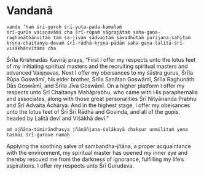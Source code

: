 # Vandanā

    vande ’haṁ śrī-guroḥ śrī-yuta-pada-kamalaṁ
    śrī-gurūn vaiṣṇavāṁś cha śrī-rūpaṁ sāgrajātaṁ saha-gaṇa-
    raghunāthānvitaṁ taṁ sa-jīvam sādvaitaṁ sāvadhūtaṁ parijana-sahitaṁ
    kṛṣṇa-chaitanya-devaṁ śrī-rādhā-kṛṣṇa-pādān saha-gaṇa-lalitā-śrī-
    viśākhānvitāṁś cha

Śrīla Krishnadās Kavirāj prays, “First I offer my respects unto the lotus feet of my initiating spiritual masters and the recruiting spiritual masters and advanced Vaiṣṇavas. Next I offer my obeisances to my śāstra gurus, Śrīla Rūpa Goswāmī, his elder brother, Śrīla Sanātan Goswāmī, Śrīla Raghunāth Dās Goswāmī, and Śrīla Jīva Goswāmī. On a higher platform I offer my respects unto Śrī Chaitanya Mahāprabhu, who came with His paraphernalia and associates, along with those great personalities Śrī Nityānanda Prabhu and Śrī Advaita Āchārya. And in the highest stage, I offer my obeisances unto the lotus feet of Śrī Śrī Rādhā and Govinda, and all of the gopīs, headed by Lalitā devī and Viśākhā devī.”

    oṁ ajñāna-timirāndhasya jñānāñjana-śalākayā chakṣur unmilitaṁ yena tasmai śrī-gurave namaḥ

Applying the soothing salve of sambandha-jñāna, a proper acquaintance with the environment, my spiritual master has opened my inner eye and thereby rescued me from the darkness of ignorance, fulfilling my life’s aspirations. I offer my respects unto Śrī Gurudeva.

